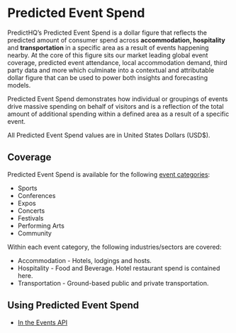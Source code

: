 # Predicted Event Spend

PredictHQ’s Predicted Event Spend is a dollar figure that reflects the predicted amount of consumer spend across **accommodation, hospitality** and **transportation** in a specific area as a result of events happening nearby. At the core of this figure sits our market leading global event coverage, predicted event attendance, local accommodation demand, third party data and more which culminate into a contextual and attributable dollar figure that can be used to power both insights and forecasting models.

Predicted Event Spend demonstrates how individual or groupings of events drive massive spending on behalf of visitors and is a reflection of the total amount of additional spending within a defined area as a result of a specific event.

All Predicted Event Spend values are in United States Dollars (USD$).

## Coverage

Predicted Event Spend is available for the following [event categories](event-categories/):

* Sports
* Conferences
* Expos
* Concerts
* Festivals
* Performing Arts
* Community

Within each event category, the following industries/sectors are covered:

* Accommodation - Hotels, lodgings and hosts.
* Hospitality - Food and Beverage. Hotel restaurant spend is contained here.
* Transportation - Ground-based public and private transportation.

## Using Predicted Event Spend

* [In the Events API](broken-reference)
